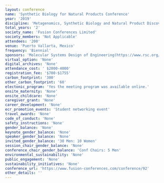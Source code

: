```yaml
---
layout: conference 
name: 'Synthetic Biology for Natural Products Conference'
year: '2019'
discipline: 'Metagenomics, Synthetic Biology and Natural Product Discovery'
total_years: '2'
society_name: 'Fusion Conferences Limited'
society_members: 'Not Applicable'
attendees: '200'
venue: 'Puerto Vallarta, Mexico'
frequency: 'Biennial'
sponsors: 'Molecular Systems Design of Engineering(https://www.rsc.org/journals-books-databases/about-journals/msde/)'
virtual_option: 'None'
digital_archives: 'None'
attendance_cost: ' $2000-4000'
registration_fee: '$700-$1755'
carbon_footprint: '300'
other_carbon_footprint: '60'
electonic_program: 'Yes the meeting program was available online.'
onsite_maternity: 'None'
onsite_childcare: 'None'
caregiver_grant: 'None'
career_development: 'None'
ecr_promotion_events: 'Student networking event'
travel_awards: 'None'
code_of_conduct: 'None'
safety_instructions: 'None'
gender_balance: 'None'
keynote_gender_balance: 'None'
speaker_gender_balance: 'None'
invited_gender_balance: '30 Men: 10 Women'
session_chair_gender_balance: 'None'
conference_chair_gender_balance: 'Conf Chairs: 5 Men'
environmental_sustainability: 'None'
public_engagement: 'None'
sustainability_initiatives: 'None'
conference_url: 'https://www.fusion-conferences.com/conference/92'
other_details: ''
---
```

